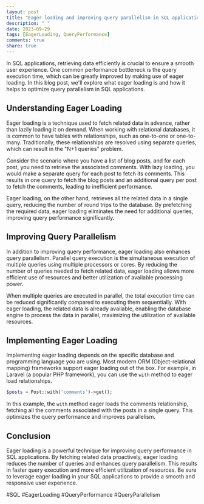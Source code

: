 ```yaml
---
layout: post
title: "Eager loading and improving query parallelism in SQL applications"
description: " "
date: 2023-09-29
tags: [EagerLoading, QueryPerformance]
comments: true
share: true
---
```


In SQL applications, retrieving data efficiently is crucial to ensure a smooth user experience. One common performance bottleneck is the query execution time, which can be greatly improved by making use of eager loading. In this blog post, we'll explore what eager loading is and how it helps to optimize query parallelism in SQL applications.

## Understanding Eager Loading

Eager loading is a technique used to fetch related data in advance, rather than lazily loading it on demand. When working with relational databases, it is common to have tables with relationships, such as one-to-one or one-to-many. Traditionally, these relationships are resolved using separate queries, which can result in the "N+1 queries" problem.

Consider the scenario where you have a list of blog posts, and for each post, you need to retrieve the associated comments. With lazy loading, you would make a separate query for each post to fetch its comments. This results in one query to fetch the blog posts and an additional query per post to fetch the comments, leading to inefficient performance.

Eager loading, on the other hand, retrieves all the related data in a single query, reducing the number of round trips to the database. By prefetching the required data, eager loading eliminates the need for additional queries, improving query performance significantly.

## Improving Query Parallelism

In addition to improving query performance, eager loading also enhances query parallelism. Parallel query execution is the simultaneous execution of multiple queries using multiple processors or cores. By reducing the number of queries needed to fetch related data, eager loading allows more efficient use of resources and better utilization of available processing power.

When multiple queries are executed in parallel, the total execution time can be reduced significantly compared to executing them sequentially. With eager loading, the related data is already available, enabling the database engine to process the data in parallel, maximizing the utilization of available resources.

## Implementing Eager Loading

Implementing eager loading depends on the specific database and programming language you are using. Most modern ORM (Object-relational mapping) frameworks support eager loading out of the box. For example, in Laravel (a popular PHP framework), you can use the `with` method to eager load relationships.

```php
$posts = Post::with('comments')->get();
```

In this example, the `with` method eager loads the comments relationship, fetching all the comments associated with the posts in a single query. This optimizes the query performance and improves parallelism.

## Conclusion

Eager loading is a powerful technique for improving query performance in SQL applications. By fetching related data proactively, eager loading reduces the number of queries and enhances query parallelism. This results in faster query execution and more efficient utilization of resources. Be sure to leverage eager loading in your SQL applications to provide a smooth and responsive user experience.

#SQL #EagerLoading #QueryPerformance #QueryParallelism